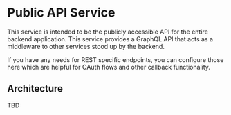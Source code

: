 # Public API Service

This service is intended to be the publicly accessible API for the entire backend application. This service provides a GraphQL API that acts as a middleware to other services stood up by the backend.

If you have any needs for REST specific endpoints, you can configure those here which are helpful for OAuth flows and other callback functionality.

## Architecture

TBD

